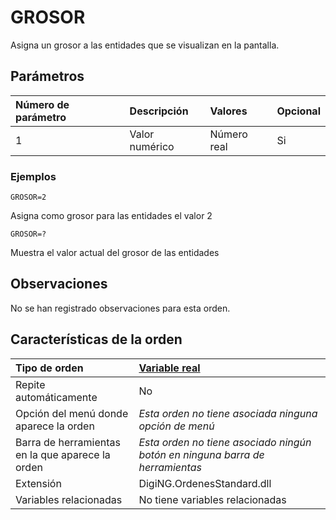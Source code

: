 # GROSOR

Asigna un grosor a las entidades que se visualizan en la pantalla.

## Parámetros

| Número de parámetro | Descripción | Valores | Opcional |
| :--- | :--- | :--- | :--- |
| 1 | Valor numérico | Número real | Si |

### Ejemplos

`GROSOR=2`

Asigna como grosor para las entidades el valor 2

`GROSOR=?`

Muestra el valor actual del grosor de las entidades

## Observaciones

No se han registrado observaciones para esta orden.

## Características de la orden

| Tipo de orden | [Variable real]() |
| :--- | :--- |
| Repite automáticamente | No |
| Opción del menú donde aparece la orden | _Esta orden no tiene asociada ninguna opción de menú_ |
| Barra de herramientas en la que aparece la orden | _Esta orden no tiene asociado ningún botón en ninguna barra de herramientas_ |
| Extensión | DigiNG.OrdenesStandard.dll |
| Variables relacionadas | No tiene variables relacionadas |

